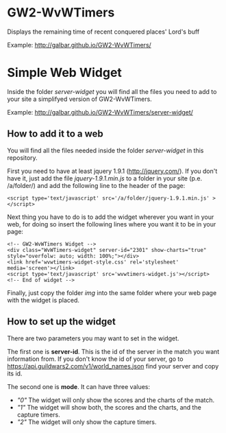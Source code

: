 GW2-WvWTimers
=============

Displays the remaining time of recent conquered places' Lord's buff

Example: http://galbar.github.io/GW2-WvWTimers/

# Simple Web Widget
Inside the folder *server-widget* you will find all the files you need to add to your site a simplifyed version of GW2-WvWTimers.

Example: http://galbar.github.io/GW2-WvWTimers/server-widget/

## How to add it to a web
You will find all the files needed inside the folder *server-widget* in this repository.

First you need to have at least jquery 1.9.1 (http://jquery.com/). If you don't have it, just add the file *jquery-1.9.1.min.js* to a folder in your site (p.e. /a/folder/) and add the following line to the header of the page:
```
<script type='text/javascript' src='/a/folder/jquery-1.9.1.min.js' ></script>
```

Next thing you have to do is to add the widget wherever you want in your web, for doing so insert the following lines where you want it to be in your page:
```
<!-- GW2-WvWTimers Widget -->
<div class="WvWTimers-widget" server-id="2301" show-charts="true" style="overfolw: auto; width: 100%;"></div>
<link href='wvwtimers-widget-style.css' rel='stylesheet' media='screen'></link>
<script type='text/javascript' src='wvwtimers-widget.js'></script>
<!-- End of widget -->
```

Finally, just copy the folder *img* into the same folder where your web page with the widget is placed.

## How to set up the widget
There are two parameters you may want to set in the widget.

The first one is **server-id**. This is the id of the server in the match you want information from. If you don't know the id of your server, go to https://api.guildwars2.com/v1/world_names.json find your server and copy its id.

The second one is **mode**. It can have three values:
 * *"0"* The widget will only show the scores and the charts of the match.
 * *"1"* The widget will show both, the scores and the charts, and the capture timers.
 * *"2"* The widget will only show the capture timers.